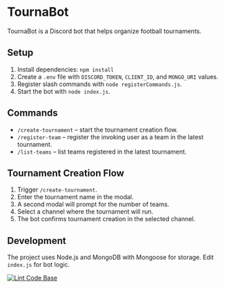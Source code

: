 # TournaBot

TournaBot is a Discord bot that helps organize football tournaments.

## Setup
1. Install dependencies: `npm install`
2. Create a `.env` file with `DISCORD_TOKEN`, `CLIENT_ID`, and `MONGO_URI` values.
3. Register slash commands with `node registerCommands.js`.
4. Start the bot with `node index.js`.

## Commands
- `/create-tournament` – start the tournament creation flow.
- `/register-team` – register the invoking user as a team in the latest tournament.
- `/list-teams` – list teams registered in the latest tournament.

## Tournament Creation Flow
1. Trigger `/create-tournament`.
2. Enter the tournament name in the modal.
3. A second modal will prompt for the number of teams.
4. Select a channel where the tournament will run.
5. The bot confirms tournament creation in the selected channel.

## Development
The project uses Node.js and MongoDB with Mongoose for storage. Edit `index.js` for bot logic.

[![Lint Code Base](https://github.com/Rainer-Silva/TournaBot/actions/workflows/super-linter.yml/badge.svg)](https://github.com/Rainer-Silva/TournaBot/actions/workflows/super-linter.yml)
